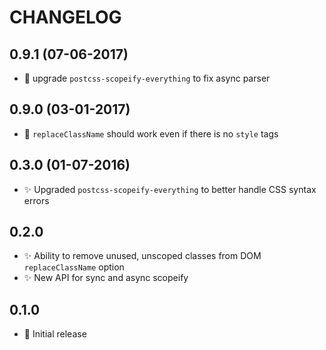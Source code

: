 CHANGELOG
=========

0.9.1 (07-06-2017)
------------------

* :bug: upgrade `postcss-scopeify-everything` to fix async parser

0.9.0 (03-01-2017)
------------------

* :bug: `replaceClassName` should work even if there is no `style` tags

0.3.0 (01-07-2016)
------------------

* :sparkles: Upgraded `postcss-scopeify-everything` to better handle CSS syntax errors

0.2.0
-----

* :sparkles: Ability to remove unused, unscoped classes from DOM `replaceClassName` option
* :sparkles: New API for sync and async scopeify

0.1.0
-----

* :rocket: Initial release
